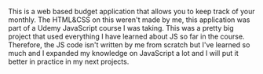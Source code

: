 This is a web based budget application that allows you to keep track of your monthly. The HTML&CSS on this weren't made by me, this application was part of a Udemy JavaScript course I was taking. This was a pretty big project that used everything I have learned about JS so far in the course. Therefore, the JS code isn't written by me from scratch but I've learned so much and I expanded my knowledge on JavaScript a lot and I will put it better in practice in my next projects.